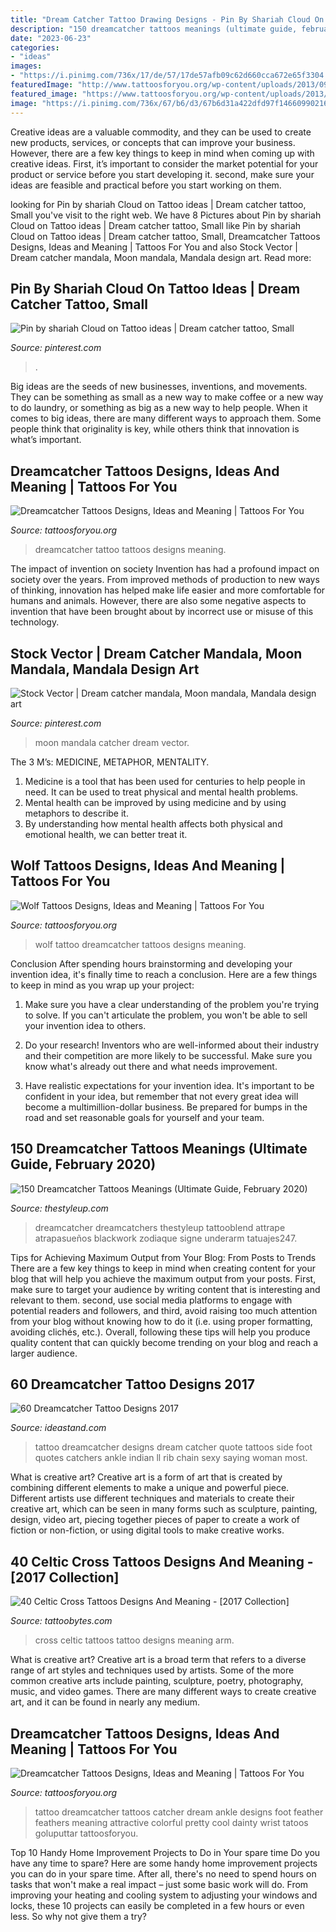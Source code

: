 ```yaml
---
title: "Dream Catcher Tattoo Drawing Designs - Pin By Shariah Cloud On Tattoo Ideas"
description: "150 dreamcatcher tattoos meanings (ultimate guide, february 2020)"
date: "2023-06-23"
categories:
- "ideas"
images:
- "https://i.pinimg.com/736x/17/de/57/17de57afb09c62d660cca672e65f3304.jpg"
featuredImage: "http://www.tattoosforyou.org/wp-content/uploads/2013/09/Wolf-Dreamcatcher-Tattoo.jpg"
featured_image: "https://www.tattoosforyou.org/wp-content/uploads/2013/09/Small-Dreamcatcher-Tattoo.jpg"
image: "https://i.pinimg.com/736x/67/b6/d3/67b6d31a422dfd97f1466099021636d3.jpg"
---
```



Creative ideas are a valuable commodity, and they can be used to create new products, services, or concepts that can improve your business. However, there are a few key things to keep in mind when coming up with creative ideas. First, it’s important to consider the market potential for your product or service before you start developing it. second, make sure your ideas are feasible and practical before you start working on them.

	

		
looking for Pin by shariah Cloud on Tattoo ideas | Dream catcher tattoo, Small you've visit to the right web. We have 8 Pictures about Pin by shariah Cloud on Tattoo ideas | Dream catcher tattoo, Small like Pin by shariah Cloud on Tattoo ideas | Dream catcher tattoo, Small, Dreamcatcher Tattoos Designs, Ideas and Meaning | Tattoos For You and also Stock Vector | Dream catcher mandala, Moon mandala, Mandala design art. Read more:
		
    
## Pin By Shariah Cloud On Tattoo Ideas | Dream Catcher Tattoo, Small

<img loading=lazy src="https://i.pinimg.com/736x/67/b6/d3/67b6d31a422dfd97f1466099021636d3.jpg" onerror="this.onerror=null;this.src='https://tse4.mm.bing.net/th?id=OIP.pANPt3tJp2aBw2PjX59NDAHaNL&amp;pid=15.1';" alt="Pin by shariah Cloud on Tattoo ideas | Dream catcher tattoo, Small">

_Source: pinterest.com_

>. 

	

Big ideas are the seeds of new businesses, inventions, and movements. They can be something as small as a new way to make coffee or a new way to do laundry, or something as big as a new way to help people. When it comes to big ideas, there are many different ways to approach them. Some people think that originality is key, while others think that innovation is what’s important.

    
## Dreamcatcher Tattoos Designs, Ideas And Meaning | Tattoos For You

<img loading=lazy src="https://www.tattoosforyou.org/wp-content/uploads/2013/09/Small-Dreamcatcher-Tattoo.jpg" onerror="this.onerror=null;this.src='https://tse2.mm.bing.net/th?id=OIP.Q6AV3ULSeOHsuD5KJxDu1AHaLE&amp;pid=15.1';" alt="Dreamcatcher Tattoos Designs, Ideas and Meaning | Tattoos For You">

_Source: tattoosforyou.org_

>dreamcatcher tattoo tattoos designs meaning. 

	

The impact of invention on society
Invention has had a profound impact on society over the years. From improved methods of production to new ways of thinking, innovation has helped make life easier and more comfortable for humans and animals. However, there are also some negative aspects to invention that have been brought about by incorrect use or misuse of this technology.

    
## Stock Vector | Dream Catcher Mandala, Moon Mandala, Mandala Design Art

<img loading=lazy src="https://i.pinimg.com/736x/17/de/57/17de57afb09c62d660cca672e65f3304.jpg" onerror="this.onerror=null;this.src='https://tse1.mm.bing.net/th?id=OIP.dHQDglaImbgJhEtNbCnNmQHaNa&amp;pid=15.1';" alt="Stock Vector | Dream catcher mandala, Moon mandala, Mandala design art">

_Source: pinterest.com_

>moon mandala catcher dream vector. 

	

The 3 M’s: MEDICINE, METAPHOR, MENTALITY.
1. Medicine is a tool that has been used for centuries to help people in need. It can be used to treat physical and mental health problems.
2. Mental health can be improved by using medicine and by using metaphors to describe it.
3. By understanding how mental health affects both physical and emotional health, we can better treat it.

    
## Wolf Tattoos Designs, Ideas And Meaning | Tattoos For You

<img loading=lazy src="http://www.tattoosforyou.org/wp-content/uploads/2013/09/Wolf-Dreamcatcher-Tattoo.jpg" onerror="this.onerror=null;this.src='https://tse2.mm.bing.net/th?id=OIP.SUm6n3eVQ6dgOs2MR__vtQHaL8&amp;pid=15.1';" alt="Wolf Tattoos Designs, Ideas and Meaning | Tattoos For You">

_Source: tattoosforyou.org_

>wolf tattoo dreamcatcher tattoos designs meaning. 

	

Conclusion
After spending hours brainstorming and developing your invention idea, it's finally time to reach a conclusion. Here are a few things to keep in mind as you wrap up your project:
1. Make sure you have a clear understanding of the problem you're trying to solve. If you can't articulate the problem, you won't be able to sell your invention idea to others.

2. Do your research! Inventors who are well-informed about their industry and their competition are more likely to be successful. Make sure you know what's already out there and what needs improvement.

3. Have realistic expectations for your invention idea. It's important to be confident in your idea, but remember that not every great idea will become a multimillion-dollar business. Be prepared for bumps in the road and set reasonable goals for yourself and your team.

    
## 150 Dreamcatcher Tattoos Meanings (Ultimate Guide, February 2020)

<img loading=lazy src="https://thestyleup.com/wp-content/uploads/2015/02/dreamcatcher-tattoo-design-5.jpg" onerror="this.onerror=null;this.src='https://tse4.mm.bing.net/th?id=OIP.HDh-y6ZV9VsC_xzNAJs9TgHaJz&amp;pid=15.1';" alt="150 Dreamcatcher Tattoos Meanings (Ultimate Guide, February 2020)">

_Source: thestyleup.com_

>dreamcatcher dreamcatchers thestyleup tattooblend attrape atrapasueños blackwork zodiaque signe underarm tatuajes247. 

	

Tips for Achieving Maximum Output from Your Blog: From Posts to Trends
There are a few key things to keep in mind when creating content for your blog that will help you achieve the maximum output from your posts. First, make sure to target your audience by writing content that is interesting and relevant to them. second, use social media platforms to engage with potential readers and followers, and third, avoid raising too much attention from your blog without knowing how to do it (i.e. using proper formatting, avoiding clichés, etc.). Overall, following these tips will help you produce quality content that can quickly become trending on your blog and reach a larger audience.

    
## 60 Dreamcatcher Tattoo Designs 2017

<img loading=lazy src="http://ideastand.com/wp-content/uploads/2016/01/dreamcatcher-tattoo-designs/2-dreamcatcher-tattoo-designs.jpg" onerror="this.onerror=null;this.src='https://tse4.mm.bing.net/th?id=OIP.ILXImDM8PTD5gg9yIQMxqwHaKH&amp;pid=15.1';" alt="60 Dreamcatcher Tattoo Designs 2017">

_Source: ideastand.com_

>tattoo dreamcatcher designs dream catcher quote tattoos side foot quotes catchers ankle indian ll rib chain sexy saying woman most. 

	

What is creative art?
Creative art is a form of art that is created by combining different elements to make a unique and powerful piece. Different artists use different techniques and materials to create their creative art, which can be seen in many forms such as sculpture, painting, design, video art, piecing together pieces of paper to create a work of fiction or non-fiction, or using digital tools to make creative works.

    
## 40 Celtic Cross Tattoos Designs And Meaning - [2017 Collection]

<img loading=lazy src="http://www.tattoobytes.com/wp-content/uploads/2015/10/cross-tattoos-ideas.jpg" onerror="this.onerror=null;this.src='https://tse3.mm.bing.net/th?id=OIP.pCcAmM-fPWj9DvN0azWg3wHaJ7&amp;pid=15.1';" alt="40 Celtic Cross Tattoos Designs And Meaning - [2017 Collection]">

_Source: tattoobytes.com_

>cross celtic tattoos tattoo designs meaning arm. 

	

What is creative art?
Creative art is a broad term that refers to a diverse range of art styles and techniques used by artists. Some of the more common creative arts include painting, sculpture, poetry, photography, music, and video games. There are many different ways to create creative art, and it can be found in nearly any medium.

    
## Dreamcatcher Tattoos Designs, Ideas And Meaning | Tattoos For You

<img loading=lazy src="http://www.tattoosforyou.org/wp-content/uploads/2013/09/Dreamcatcher-Tattoo-On-Foot.jpg" onerror="this.onerror=null;this.src='https://tse1.mm.bing.net/th?id=OIP.2HnI5TL6KDzB5cXo7khTiwHaJ4&amp;pid=15.1';" alt="Dreamcatcher Tattoos Designs, Ideas and Meaning | Tattoos For You">

_Source: tattoosforyou.org_

>tattoo dreamcatcher tattoos catcher dream ankle designs foot feather feathers meaning attractive colorful pretty cool dainty wrist tatoos goluputtar tattoosforyou. 

	

Top 10 Handy Home Improvement Projects to Do in Your spare time
Do you have any time to spare? Here are some handy home improvement projects you can do in your spare time. After all, there's no need to spend hours on tasks that won't make a real impact – just some basic work will do. From improving your heating and cooling system to adjusting your windows and locks, these 10 projects can easily be completed in a few hours or even less. So why not give them a try?

